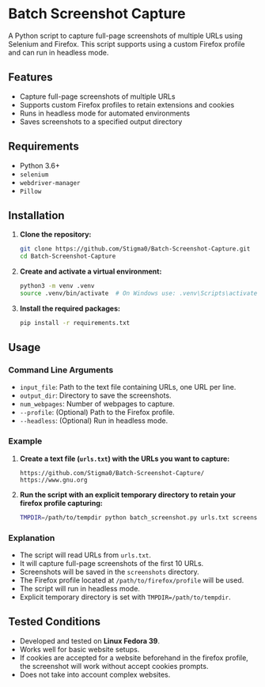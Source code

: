 # Batch Screenshot Capture

A Python script to capture full-page screenshots of multiple URLs using Selenium and Firefox. This script supports using a custom Firefox profile and can run in headless mode.

## Features

- Capture full-page screenshots of multiple URLs
- Supports custom Firefox profiles to retain extensions and cookies
- Runs in headless mode for automated environments
- Saves screenshots to a specified output directory

## Requirements

- Python 3.6+
- `selenium`
- `webdriver-manager`
- `Pillow`

## Installation

1. **Clone the repository:**

    ```bash
    git clone https://github.com/Stigma0/Batch-Screenshot-Capture.git
    cd Batch-Screenshot-Capture
    ```

2. **Create and activate a virtual environment:**

    ```bash
    python3 -m venv .venv
    source .venv/bin/activate  # On Windows use: .venv\Scripts\activate
    ```

3. **Install the required packages:**

    ```bash
    pip install -r requirements.txt
    ```

## Usage

### Command Line Arguments

- `input_file`: Path to the text file containing URLs, one URL per line.
- `output_dir`: Directory to save the screenshots.
- `num_webpages`: Number of webpages to capture.
- `--profile`: (Optional) Path to the Firefox profile.
- `--headless`: (Optional) Run in headless mode.

### Example

1. **Create a text file (`urls.txt`) with the URLs you want to capture:**

    ```
    https://github.com/Stigma0/Batch-Screenshot-Capture/
    https://www.gnu.org
    ```

2. **Run the script with an explicit temporary directory to retain your firefox profile capturing:**

    ```bash
    TMPDIR=/path/to/tempdir python batch_screenshot.py urls.txt screenshots 10 --profile /path/to/firefox/profile --headless
    ```

### Explanation

- The script will read URLs from `urls.txt`.
- It will capture full-page screenshots of the first 10 URLs.
- Screenshots will be saved in the `screenshots` directory.
- The Firefox profile located at `/path/to/firefox/profile` will be used.
- The script will run in headless mode.
- Explicit temporary directory is set with `TMPDIR=/path/to/tempdir`.

## Tested Conditions

- Developed and tested on **Linux Fedora 39**.
- Works well for basic website setups.
- If cookies are accepted for a website beforehand in the firefox profile, the screenshot will work without accept cookies prompts.
- Does not take into account complex websites.
